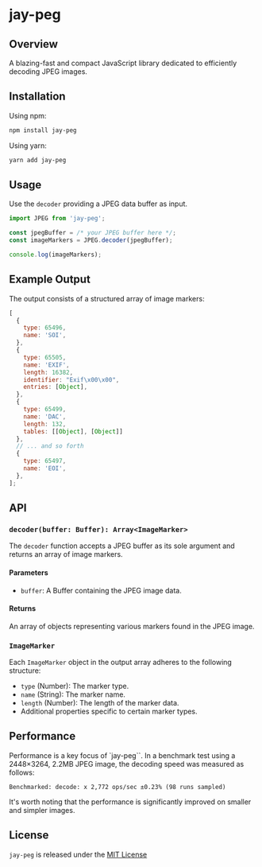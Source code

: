 # jay-peg

## Overview

A blazing-fast and compact JavaScript library dedicated to efficiently decoding JPEG images.

## Installation

Using npm:

```bash
npm install jay-peg
```

Using yarn:

```bash
yarn add jay-peg
```

## Usage

Use the `decoder` providing a JPEG data buffer as input.

```javascript
import JPEG from 'jay-peg';

const jpegBuffer = /* your JPEG buffer here */;
const imageMarkers = JPEG.decoder(jpegBuffer);

console.log(imageMarkers);
```

## Example Output

The output consists of a structured array of image markers:

```javascript
[
  {
    type: 65496,
    name: 'SOI',
  },
  {
    type: 65505,
    name: 'EXIF',
    length: 16382,
    identifier: "Exif\x00\x00",
    entries: [Object],
  },
  {
    type: 65499,
    name: 'DAC',
    length: 132,
    tables: [[Object], [Object]]
  },
  // ... and so forth
  {
    type: 65497,
    name: 'EOI',
  },
];
```

## API

### `decoder(buffer: Buffer): Array<ImageMarker>`

The `decoder` function accepts a JPEG buffer as its sole argument and returns an array of image markers.

#### Parameters

- `buffer`: A Buffer containing the JPEG image data.

#### Returns

An array of objects representing various markers found in the JPEG image.

### `ImageMarker`

Each `ImageMarker` object in the output array adheres to the following structure:

- `type` (Number): The marker type.
- `name` (String): The marker name.
- `length` (Number): The length of the marker data.
- Additional properties specific to certain marker types.

## Performance

Performance is a key focus of `jay-peg``. In a benchmark test using a 2448×3264, 2.2MB JPEG image, the decoding speed was measured as follows:

```
Benchmarked: decode: x 2,772 ops/sec ±0.23% (98 runs sampled)
```

It's worth noting that the performance is significantly improved on smaller and simpler images.

## License

`jay-peg` is released under the [MIT License](LICENSE)
